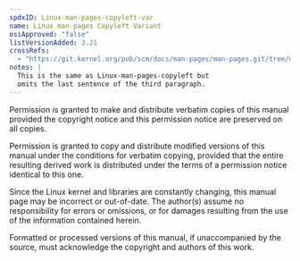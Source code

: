 ```yaml
---
spdxID: Linux-man-pages-copyleft-var
name: Linux man-pages Copyleft Variant
osiApproved: "false"
listVersionAdded: 3.21
crossRefs: 
  - "https://git.kernel.org/pub/scm/docs/man-pages/man-pages.git/tree/man2/set_mempolicy.2#n5"
notes: |
  This is the same as Linux-man-pages-copyleft but
  omits the last sentence of the third paragraph.
---
```


Permission is granted to make and distribute verbatim copies of this manual provided the copyright notice and this permission notice are preserved on all copies.

Permission is granted to copy and distribute modified versions of this manual under the conditions for verbatim copying, provided that the entire resulting derived work is distributed under the terms of a permission notice identical to this one.

Since the Linux kernel and libraries are constantly changing, this manual page may be incorrect or out-of-date. The author(s) assume no responsibility for errors or omissions, or for damages resulting from the use of the information contained herein.

Formatted or processed versions of this manual, if unaccompanied by the source, must acknowledge the copyright and authors of this work.
